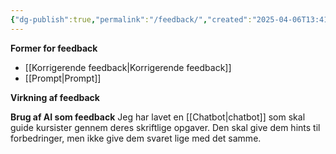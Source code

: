 ```yaml
---
{"dg-publish":true,"permalink":"/feedback/","created":"2025-04-06T13:41:57.000+02:00","updated":"2025-05-15T11:05:09.248+02:00"}
---
```


**Former for feedback**
- [[Korrigerende feedback\|Korrigerende feedback]]
- [[Prompt\|Prompt]]

**Virkning af feedback**


**Brug af AI som feedback**
Jeg har lavet en [[Chatbot\|chatbot]] som skal guide kursister gennem deres skriftlige opgaver. Den skal give dem hints til forbedringer, men ikke give dem svaret lige med det samme. 







